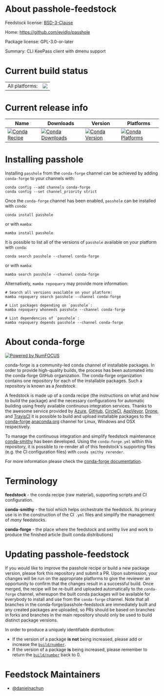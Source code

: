 About passhole-feedstock
========================

Feedstock license: [BSD-3-Clause](https://github.com/conda-forge/passhole-feedstock/blob/main/LICENSE.txt)

Home: https://github.com/evidlo/passhole

Package license: GPL-3.0-or-later

Summary: CLI KeePass client with dmenu support

Current build status
====================


<table><tr><td>All platforms:</td>
    <td>
      <a href="https://dev.azure.com/conda-forge/feedstock-builds/_build/latest?definitionId=25246&branchName=main">
        <img src="https://dev.azure.com/conda-forge/feedstock-builds/_apis/build/status/passhole-feedstock?branchName=main">
      </a>
    </td>
  </tr>
</table>

Current release info
====================

| Name | Downloads | Version | Platforms |
| --- | --- | --- | --- |
| [![Conda Recipe](https://img.shields.io/badge/recipe-passhole-green.svg)](https://anaconda.org/conda-forge/passhole) | [![Conda Downloads](https://img.shields.io/conda/dn/conda-forge/passhole.svg)](https://anaconda.org/conda-forge/passhole) | [![Conda Version](https://img.shields.io/conda/vn/conda-forge/passhole.svg)](https://anaconda.org/conda-forge/passhole) | [![Conda Platforms](https://img.shields.io/conda/pn/conda-forge/passhole.svg)](https://anaconda.org/conda-forge/passhole) |

Installing passhole
===================

Installing `passhole` from the `conda-forge` channel can be achieved by adding `conda-forge` to your channels with:

```
conda config --add channels conda-forge
conda config --set channel_priority strict
```

Once the `conda-forge` channel has been enabled, `passhole` can be installed with `conda`:

```
conda install passhole
```

or with `mamba`:

```
mamba install passhole
```

It is possible to list all of the versions of `passhole` available on your platform with `conda`:

```
conda search passhole --channel conda-forge
```

or with `mamba`:

```
mamba search passhole --channel conda-forge
```

Alternatively, `mamba repoquery` may provide more information:

```
# Search all versions available on your platform:
mamba repoquery search passhole --channel conda-forge

# List packages depending on `passhole`:
mamba repoquery whoneeds passhole --channel conda-forge

# List dependencies of `passhole`:
mamba repoquery depends passhole --channel conda-forge
```


About conda-forge
=================

[![Powered by
NumFOCUS](https://img.shields.io/badge/powered%20by-NumFOCUS-orange.svg?style=flat&colorA=E1523D&colorB=007D8A)](https://numfocus.org)

conda-forge is a community-led conda channel of installable packages.
In order to provide high-quality builds, the process has been automated into the
conda-forge GitHub organization. The conda-forge organization contains one repository
for each of the installable packages. Such a repository is known as a *feedstock*.

A feedstock is made up of a conda recipe (the instructions on what and how to build
the package) and the necessary configurations for automatic building using freely
available continuous integration services. Thanks to the awesome service provided by
[Azure](https://azure.microsoft.com/en-us/services/devops/), [GitHub](https://github.com/),
[CircleCI](https://circleci.com/), [AppVeyor](https://www.appveyor.com/),
[Drone](https://cloud.drone.io/welcome), and [TravisCI](https://travis-ci.com/)
it is possible to build and upload installable packages to the
[conda-forge](https://anaconda.org/conda-forge) [anaconda.org](https://anaconda.org/)
channel for Linux, Windows and OSX respectively.

To manage the continuous integration and simplify feedstock maintenance
[conda-smithy](https://github.com/conda-forge/conda-smithy) has been developed.
Using the ``conda-forge.yml`` within this repository, it is possible to re-render all of
this feedstock's supporting files (e.g. the CI configuration files) with ``conda smithy rerender``.

For more information please check the [conda-forge documentation](https://conda-forge.org/docs/).

Terminology
===========

**feedstock** - the conda recipe (raw material), supporting scripts and CI configuration.

**conda-smithy** - the tool which helps orchestrate the feedstock.
                   Its primary use is in the construction of the CI ``.yml`` files
                   and simplify the management of *many* feedstocks.

**conda-forge** - the place where the feedstock and smithy live and work to
                  produce the finished article (built conda distributions)


Updating passhole-feedstock
===========================

If you would like to improve the passhole recipe or build a new
package version, please fork this repository and submit a PR. Upon submission,
your changes will be run on the appropriate platforms to give the reviewer an
opportunity to confirm that the changes result in a successful build. Once
merged, the recipe will be re-built and uploaded automatically to the
`conda-forge` channel, whereupon the built conda packages will be available for
everybody to install and use from the `conda-forge` channel.
Note that all branches in the conda-forge/passhole-feedstock are
immediately built and any created packages are uploaded, so PRs should be based
on branches in forks and branches in the main repository should only be used to
build distinct package versions.

In order to produce a uniquely identifiable distribution:
 * If the version of a package **is not** being increased, please add or increase
   the [``build/number``](https://docs.conda.io/projects/conda-build/en/latest/resources/define-metadata.html#build-number-and-string).
 * If the version of a package **is** being increased, please remember to return
   the [``build/number``](https://docs.conda.io/projects/conda-build/en/latest/resources/define-metadata.html#build-number-and-string)
   back to 0.

Feedstock Maintainers
=====================

* [@danielnachun](https://github.com/danielnachun/)


